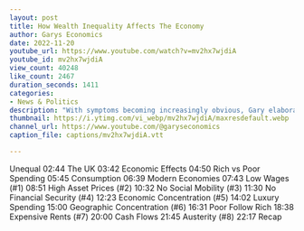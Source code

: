 ```yaml
---
layout: post
title: How Wealth Inequality Affects The Economy
author: Garys Economics
date: 2022-11-20
youtube_url: https://www.youtube.com/watch?v=mv2hx7wjdiA
youtube_id: mv2hx7wjdiA
view_count: 40248
like_count: 2467
duration_seconds: 1411
categories:
- News & Politics
description: "With symptoms becoming increasingly obvious, Gary elaborates on how the key problem of Wealth Inequality affects the Economy: Low Wages, High Asset Prices, No Social Mobility, No Financial Stability, Economic Concentration, Geographic Concentration, High Rents & Austerity SUBSCRIBE, SHARE & START A CONVERSATION SOCIAL MEDIA: WEBSITE - https://www.wealtheconomics.org TWITTER - @garyseconomics - https://twitter.com/garyseconomics FACEBOOK - @garyseconomics - https://www.facebook.com/garyseconomics/ INSTAGRAM - @garyseconomics - https://www.instagram.com/garyseconomics/ TIKTOK - @garyseconomics - https://www.tiktok.com/@garyseconomics?lang=en YOUTUBE - @garyseconomics - https://www.youtube.com/channel/UC5Ghe5TBQGYIOANuiNW4hDQ Performed by Gary Stevenson GARYSECONOMICS Produced by Simran Mohan MOHAN MEDIA TIMESTAMPS 00:00 Introduction 01:09 Equal vs."
thumbnail: https://i.ytimg.com/vi_webp/mv2hx7wjdiA/maxresdefault.webp
channel_url: https://www.youtube.com/@garyseconomics
caption_file: captions/mv2hx7wjdiA.vtt

---
```


Unequal
02:44 The UK
03:42 Economic Effects
04:50 Rich vs Poor Spending
05:45 Consumption
06:39 Modern Economies
07:43 Low Wages (#1)
08:51 High Asset Prices (#2)
10:32 No Social Mobility (#3)
11:30 No Financial Security (#4)
12:23 Economic Concentration (#5)
14:02 Luxury Spending
15:00 Geographic Concentration (#6)
16:31 Poor Follow Rich
18:38 Expensive Rents (#7)
20:00 Cash Flows
21:45 Austerity (#8)
22:17 Recap
